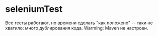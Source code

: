 # seleniumTest
Все тесты работают, но времени сделать "как положено" -- таки не хватило: много дублирования кода.
Warming: Maven не настроен.
